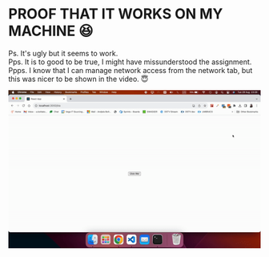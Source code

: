 # PROOF THAT IT WORKS ON MY MACHINE 😆
Ps. It's ugly but it seems to work.\
Pps. It is to good to be true, I might have missunderstood the assignment.\
Ppps. I know that I can manage network access from the network tab, but this was nicer to be shown in the video. :innocent:


![Example GIF](video/ezgif.com-video-to-gif.gif)
